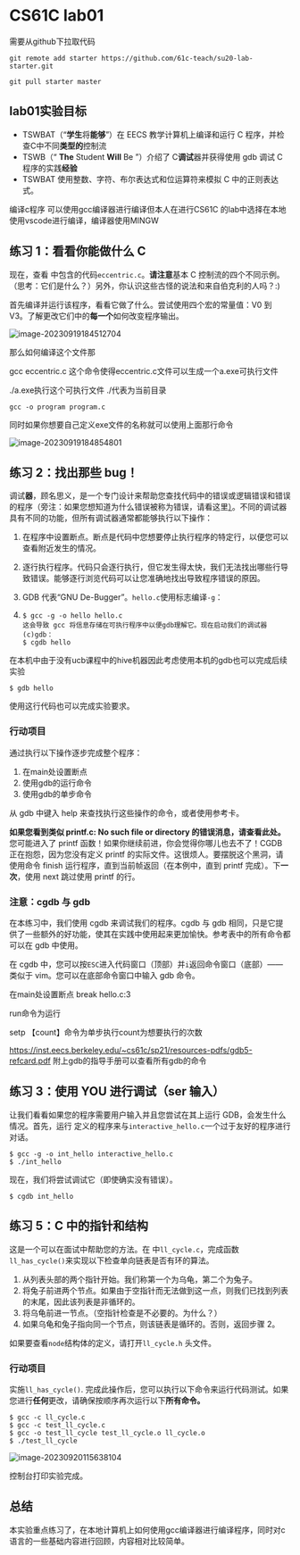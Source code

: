 

# CS61C lab01

需要从github下拉取代码

```
git remote add starter https://github.com/61c-teach/su20-lab-starter.git
```

```
git pull starter master
```

## lab01实验目标

- TSWBAT（“**学生**将**能够**”）在 EECS 教学计算机上编译和运行 C 程序，并检查C中不同**类型的**控制流
- TSWB（“ **The** Student **Will** Be ”）介绍了 C**调试**器并获得使用 gdb 调试 C 程序的实践**经验**
- TSWBAT 使用整数、字符、布尔表达式和位运算符来模拟 C 中的正则表达式。

编译c程序 可以使用gcc编译器进行编译但本人在进行CS61C 的lab中选择在本地使用vscode进行编译，编译器使用MINGW

## 练习 1：看看你能做什么 C

现在，查看 中包含的代码`eccentric.c`。**请注意**基本 C 控制流的四个不同示例。（思考：它们是什么？）另外，你认识这些古怪的说法和来自伯克利的人吗？:)

首先编译并运行该程序，看看它做了什么。尝试使用四个宏的常量值：V0 到 V3。了解更改它们中的**每一个**如何改变程序输出。

![image-20230919184512704](C:\Users\29847\AppData\Roaming\Typora\typora-user-images\image-20230919184512704.png)

那么如何编译这个文件那

gcc eccentric.c 这个命令使得eccentric.c文件可以生成一个a.exe可执行文件

./a.exe执行这个可执行文件 ./代表为当前目录

```
gcc -o program program.c
```

同时如果你想要自己定义exe文件的名称就可以使用上面那行命令

![image-20230919184854801](C:\Users\29847\AppData\Roaming\Typora\typora-user-images\image-20230919184854801.png)

## 练习 2：找出那些 bug！

调试**器**，顾名思义，是一个专门设计来帮助您查找代码中的错误或逻辑错误和错误的程序（旁注：如果您想知道为什么错误被称为错误，请看这里[）](https://www.quora.com/Why-are-errors-in-software-codes-called-bugs)。不同的调试器具有不同的功能，但所有调试器通常都能够执行以下操作：

1. 在程序中设置断点。断点是代码中您想要停止执行程序的特定行，以便您可以查看附近发生的情况。

2. 逐行执行程序。代码只会逐行执行，但它发生得太快，我们无法找出哪些行导致错误。能够逐行浏览代码可以让您准确地找出导致程序错误的原因。

3. GDB 代表“GNU De-Bugger”。`hello.c`使用标志编译`-g`：

4. ```
   $ gcc -g -o hello hello.c
   这会导致 gcc 将信息存储在可执行程序中以便gdb理解它。现在启动我们的调试器 (c)gdb：
   $ cgdb hello
   ```

在本机中由于没有ucb课程中的hive机器因此考虑使用本机的gdb也可以完成后续实验

```
$ gdb hello
```

使用这行代码也可以完成实验要求。

### 行动项目

通过执行以下操作逐步完成整个程序：

1. 在main处设置断点
2. 使用gdb的运行命令
3. 使用gdb的单步命令

从 gdb 中键入 help 来查找执行这些操作的命令，或者使用参考卡。

**如果您看到类似 printf.c: No such file or directory 的错误消息，请查看此处。** 您可能进入了 printf 函数！如果你继续前进，你会觉得你哪儿也去不了！CGDB 正在抱怨，因为您没有定义 printf 的实际文件。这很烦人。要摆脱这个黑洞，请使用命令 finish 运行程序，直到当前帧返回（在本例中，直到 printf 完成）。下**一次**，使用 next 跳过使用 printf 的行。

### 注意：cgdb 与 gdb

在本练习中，我们使用 cgdb 来调试我们的程序。cgdb 与 gdb 相同，只是它提供了一些额外的好功能，使其在实践中使用起来更加愉快。参考表中的所有命令都可以在 gdb 中使用。

在 cgdb 中，您可以按`ESC`进入代码窗口（顶部）并`i`返回命令窗口（底部）——类似于 vim。您可以在底部命令窗口中输入 gdb 命令。

在main处设置断点 break hello.c:3

run命令为运行

setp 【count】命令为单步执行count为想要执行的次数

https://inst.eecs.berkeley.edu/~cs61c/sp21/resources-pdfs/gdb5-refcard.pdf 附上gdb的指导手册可以查看所有gdb的命令



## 练习 3：使用 YOU 进行调试（ser 输入）

让我们看看如果您的程序需要用户输入并且您尝试在其上运行 GDB，会发生什么情况。首先，运行 定义的程序来与`interactive_hello.c`一个过于友好的程序进行对话。

```
$ gcc -g -o int_hello interactive_hello.c
$ ./int_hello
```

现在，我们将尝试调试它（即使确实没有错误）。

```
$ cgdb int_hello
```

## 练习 5：C 中的指针和结构

这是一个可以在面试中帮助您的方法。在 中`ll_cycle.c`，完成函数 `ll_has_cycle()`来实现以下检查单向链表是否有环的算法。

1. 从列表头部的两个指针开始。我们称第一个为乌龟，第二个为兔子。
2. 将兔子前进两个节点。如果由于空指针而无法做到这一点，则我们已找到列表的末尾，因此该列表是非循环的。
3. 将乌龟前进一节点。（空指针检查是不必要的。为什么？）
4. 如果乌龟和兔子指向同一个节点，则该链表是循环的。否则，返回步骤 2。

如果要查看`node`结构体的定义，请打开`ll_cycle.h` 头文件。

### 行动项目

实施`ll_has_cycle()`. 完成此操作后，您可以执行以下命令来运行代码测试。如果您进行**任何**更改，请确保按顺序再次运行以下**所有命令。**

```
$ gcc -c ll_cycle.c
$ gcc -c test_ll_cycle.c
$ gcc -o test_ll_cycle test_ll_cycle.o ll_cycle.o
$ ./test_ll_cycle
```

![image-20230920115638104](C:\Users\29847\AppData\Roaming\Typora\typora-user-images\image-20230920115638104.png)

控制台打印实验完成。

## 总结

本实验重点练习了，在本地计算机上如何使用gcc编译器进行编译程序，同时对c语言的一些基础内容进行回顾，内容相对比较简单。